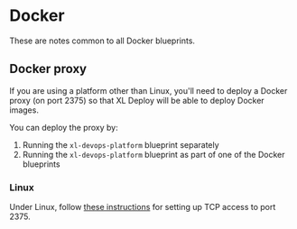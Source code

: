 # Docker

These are notes common to all Docker blueprints.

## Docker proxy

If you are using a platform other than Linux, you'll need to deploy a Docker proxy (on port 2375) so that XL Deploy will be able to deploy Docker images.

You can deploy the proxy by:

1. Running the `xl-devops-platform` blueprint separately
2. Running the `xl-devops-platform` blueprint as part of one of the Docker blueprints

### Linux

Under Linux, follow [these instructions](https://docs.docker.com/engine/reference/commandline/dockerd/) for setting up TCP access to port 2375.
